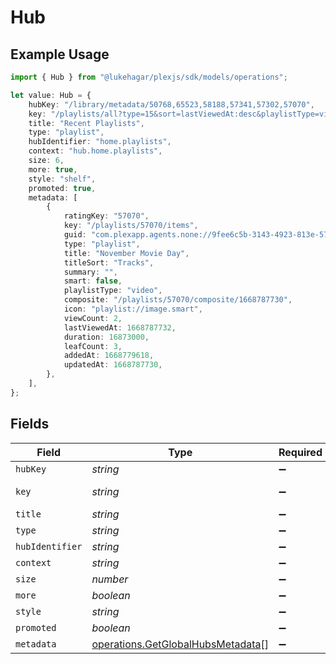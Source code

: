 # Hub

## Example Usage

```typescript
import { Hub } from "@lukehagar/plexjs/sdk/models/operations";

let value: Hub = {
    hubKey: "/library/metadata/50768,65523,58188,57341,57302,57070",
    key: "/playlists/all?type=15&sort=lastViewedAt:desc&playlistType=video,audio",
    title: "Recent Playlists",
    type: "playlist",
    hubIdentifier: "home.playlists",
    context: "hub.home.playlists",
    size: 6,
    more: true,
    style: "shelf",
    promoted: true,
    metadata: [
        {
            ratingKey: "57070",
            key: "/playlists/57070/items",
            guid: "com.plexapp.agents.none://9fee6c5b-3143-4923-813e-57bd0190056c",
            type: "playlist",
            title: "November Movie Day",
            titleSort: "Tracks",
            summary: "",
            smart: false,
            playlistType: "video",
            composite: "/playlists/57070/composite/1668787730",
            icon: "playlist://image.smart",
            viewCount: 2,
            lastViewedAt: 1668787732,
            duration: 16873000,
            leafCount: 3,
            addedAt: 1668779618,
            updatedAt: 1668787730,
        },
    ],
};
```

## Fields

| Field                                                                                         | Type                                                                                          | Required                                                                                      | Description                                                                                   | Example                                                                                       |
| --------------------------------------------------------------------------------------------- | --------------------------------------------------------------------------------------------- | --------------------------------------------------------------------------------------------- | --------------------------------------------------------------------------------------------- | --------------------------------------------------------------------------------------------- |
| `hubKey`                                                                                      | *string*                                                                                      | :heavy_minus_sign:                                                                            | N/A                                                                                           | /library/metadata/50768,65523,58188,57341,57302,57070                                         |
| `key`                                                                                         | *string*                                                                                      | :heavy_minus_sign:                                                                            | N/A                                                                                           | /playlists/all?type=15&sort=lastViewedAt:desc&playlistType=video,audio                        |
| `title`                                                                                       | *string*                                                                                      | :heavy_minus_sign:                                                                            | N/A                                                                                           | Recent Playlists                                                                              |
| `type`                                                                                        | *string*                                                                                      | :heavy_minus_sign:                                                                            | N/A                                                                                           | playlist                                                                                      |
| `hubIdentifier`                                                                               | *string*                                                                                      | :heavy_minus_sign:                                                                            | N/A                                                                                           | home.playlists                                                                                |
| `context`                                                                                     | *string*                                                                                      | :heavy_minus_sign:                                                                            | N/A                                                                                           | hub.home.playlists                                                                            |
| `size`                                                                                        | *number*                                                                                      | :heavy_minus_sign:                                                                            | N/A                                                                                           | 6                                                                                             |
| `more`                                                                                        | *boolean*                                                                                     | :heavy_minus_sign:                                                                            | N/A                                                                                           | true                                                                                          |
| `style`                                                                                       | *string*                                                                                      | :heavy_minus_sign:                                                                            | N/A                                                                                           | shelf                                                                                         |
| `promoted`                                                                                    | *boolean*                                                                                     | :heavy_minus_sign:                                                                            | N/A                                                                                           | true                                                                                          |
| `metadata`                                                                                    | [operations.GetGlobalHubsMetadata](../../../sdk/models/operations/getglobalhubsmetadata.md)[] | :heavy_minus_sign:                                                                            | N/A                                                                                           |                                                                                               |